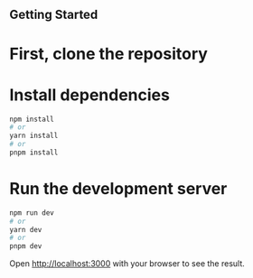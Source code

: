 ## Getting Started

# First, clone the repository

# Install dependencies

```bash
npm install
# or
yarn install
# or
pnpm install
```

# Run the development server

```bash
npm run dev
# or
yarn dev
# or
pnpm dev
```

Open [http://localhost:3000](http://localhost:3000) with your browser to see the result.